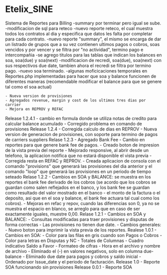 ﻿Etelix_SINE
============

Sistema de Reportes para Billing
    -summary por terminar pero igual se sube.
    -modificacion de sql para reteco
    -nuevo reporte reteco, el cual muestra todos los contratos al dia y especifica que datos les falta por completar para cada contrato.
    -nuevo reporte "summary", el mismo se encarga de dar un listrado de grupos que a su vez contienen ultimos pagos o cobros, soas vencidos y por vencer y se filtra por "no actividad", termino pago e intercompañia
    -se agrego titulos para las tablas que indican los balances en soa, soa(due) y soa(next)
    -modificacion de recredi, soa(due), soa(next) con sus respectivos due date, tambien ahora el recredi se filtra por termino pago.
    -nuevo soa terminado.
    -algunas moficicaciones temporales en Reportes.php implementadas para hacer que soa y balance funcionen de diferentes maneras (recomendable modificar el balance para que se genere tal como el soa actual)


    - Nueva version de provisiones
    - Agregados revenue, margin y cost de los ultimos tres dias por carrier
    - Mejora en REPROV y REFAC
Release 1.2.4.1
    - cambio en formula donde se utiliza notas de credito para calcular balance acumulado
    - Corregido problema en comando de provisiones
Release 1.2.4
    - Corregida calculo de dias en REPROV
    - Nueva version de generacion de provisiones, con soporte para termino de pagos de carriers suppliers 
Relase 1.2.3
    - Agregado Bank Fee
    - Cambio en reportes para que genere bank fee de pagos.
    - Creado boton de impresion de la vista previa del reporte
    - Mejorado responsive, al abrir desde un telefono, la aplicacion notifica que no estará disponible el vista previa
    - Corregida resta en REFAC y REPROV.
    - Creada aplicacion de consola con el comando "provisions" que generará las provisiones del dia anterior y el comando "loop" que generará las provisiones en un periodo de tiempo seteado
Relase 1.2.2
    - Cambios en SOA y BALANCE:
se muestra en los reportes el bank fee derivado de los cobros
(se acordo que los cobros se guardan como salen reflejados en el banco, y los bank fee se guardan como resultado del valor mostrado en el banco - el monto de la factura o el deposito, asi que en el soa y balance, el bank fee actuara tal cual como los cobros).
    - Mejoras en refac y repov, cuando las diferencias son 0, ya no se muestra el espacio en blanco, se arreglo para que en caso de ser exactamente iguales, muestre 0,00.
Relase 1.2.1
    - Cambios en SOA y BALANCE:
    - Consultas modificadas para traer provisiones y disputas de forma correctas
    - Las provisiones no tienen due date.
    - Cambios generales:
        - Nuevo boton para imprimir la vista previa de los reportes.
Realese 1.0.1
    - Cambios en SOA:
       - Color para las filas en gris cuando son Pagos o Cobros
       - Color para letras en Disputas y NC
       - Totales de Columnas
       - Cuadro indicativo Saldo a Favor
       - Formateo de cifras
       - Hora en el archivo y nombre de archivo
       - Eliminado el (-) en valores negativos, solo en columna due-balance
       - Eliminado due date para pagos y cobros y saldo inicial
       - Ordenado por Issue_date y el periodo de facturación.
Release 1.0
    - Reporte SOA funcionando sin provisiones
Release 0.0.1
    - Reporte SOA





